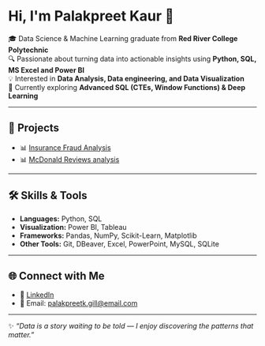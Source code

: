 # Hi, I'm Palakpreet Kaur 👋

🎓 Data Science & Machine Learning graduate from **Red River College Polytechnic**  
🔍 Passionate about turning data into actionable insights using **Python, SQL, MS Excel and Power BI**  
💡 Interested in **Data Analysis, Data engineering, and Data Visualization**  
🌱 Currently exploring **Advanced SQL (CTEs, Window Functions) & Deep Learning**  

---

## 🚀 Projects
- 📊 [Insurance Fraud Analysis](https://github.com/Palakpreet-kaur1/Insurance_Claims_Analysis)
- 📊 [McDonald Reviews analysis](https://github.com/Palakpreet-kaur1/Topic-Modelling)
---

## 🛠️ Skills & Tools
- **Languages:** Python, SQL 
- **Visualization:** Power BI, Tableau
- **Frameworks:** Pandas, NumPy, Scikit-Learn, Matplotlib 
- **Other Tools:** Git, DBeaver, Excel, PowerPoint, MySQL, SQLite

---

## 🌐 Connect with Me
- 💼 [LinkedIn](https://www.linkedin.com/in/palakpreet-kaur-gill/)
- 📧 Email: palakpreetk.gill@email.com  

---

✨ *“Data is a story waiting to be told — I enjoy discovering the patterns that matter.”*  
